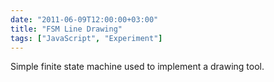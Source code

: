 ```yaml
---
date: "2011-06-09T12:00:00+03:00"
title: "FSM Line Drawing"
tags: ["JavaScript", "Experiment"]
---
```


Simple finite state machine used to implement a drawing tool.

<!--more-->

<style>
    .post {
        max-width: none;
        width: 600px;
        padding: 0;
    }
</style>
<canvas id="canvas"></canvas>
<script>
// canvas setup
var d=document,
    canvas = document.getElementById("canvas"),
    c=canvas,
    W=600,H=600;
    c.width = W,
    c.height = H,
    c = c.getContext("2d");

// Math function aliases
var cos=Math.cos,
    sin=Math.sin,
    abs=Math.abs,
    sqrt=Math.sqrt,
    sgn=function(val) { return val >= 0 ? 1 : -1 },
    dist = function(a,b){ var x = a[0] - b[0], y = a[1] - b[1]; return sqrt(x*x + y * y)},
    atan2=Math.atan2,
    rand=Math.random;

M = [W/2,H/2];
TAU = 2*Math.PI;

lines = [];
start = false;
pressed = false;
selected_tool = 0;

function EmptyFunc(){}

function State(instance, funcs){
    this.instance = instance || this;
    
    this.BeginState = funcs.begin  || EmptyFunc;
    this.State      = funcs.update || EmptyFunc;
    this.EndState   = funcs.end    || EmptyFunc;
}

State.prototype.ExecuteBeginState = function(){ this.BeginState.call(this.instance) };
State.prototype.ExecuteState      = function(){ this.State.call(this.instance)      };
State.prototype.ExecuteEndState   = function(){ this.EndState.call(this.instance)   };

function CFSM(defaultUpdate){
    this.currentState = false;
    this.newState = false;
    this.currentState = new State(this, { update: defaultUpdate || EmptyFunc });
}

CFSM.prototype.Update: function(){
    if( this.newState ){
        this.currentState.ExecuteEndState();
        this.currentState = this.newState;
        this.newState = false;
        this.currentState.ExecuteBeginState();
    }
    this.currentState.ExecuteState();
}

CFSM.prototype.IsState = function(state){
    return this.currentState == state;
}

CFSM.prototype.GotoState = function(state){
    this.newState = state;
}

CFSM.prototype.makeState = function(funcs){
    return new State(this, funcs);
}

CFSM.prototype.init = function(initFunc){
    CFSM.call(this, initFunc);
}

function LightBulb(){
    this.init( function(){ this.GotoState(this.stateOff); } );
    this.newState = 
    this.stateOff = this.makeState({  
        begin  : function(){ console.log("I'm off!"); },
        update : function(){ this.GotoState(this.stateOn); },
        end    : function(){ console.log("heating..."); }
    });
    
    var data = { life : 0 };
    this.stateOn  = this.makeState({
        begin  : function(){ data.life = 3 },
        update : function(){ 
            console.log("burning"); 
            data.life--; 
            if (data.life <= 0)
                this.GotoState(this.stateOff);
        }
    });
}
LightBulb.prototype = new CFSM();

function Pointer(){
    // alternatively
    // this.init( function(){ this.GotoState( this.stateOff ) } );
    // without newState
    this.init();
    this.newState = 
    this.noAction = this.makeState({  
        update : function(){ 
            this.Draw(M, '#8f3'); 
            if( pressed ){
                switch( selected_tool ){
                    case 0 : this.GotoState(this.drawLine); break;
                    case 1 : this.GotoState(this.drawCircle); break;
                }
            }
    }});
    
    var line = {
        start : [0,0],
        end   : [0,0]
    }
    this.drawLine = this.makeState({
        begin : function(){ line.start = M; line.end = M; },
        update: function(){ 
            this.Draw(M, '#f83');
            line.end = M;            
            c.strokeStyle = '#f33';
            c.beginPath();
            c.moveTo(line.start[0], line.start[1]);
            c.lineTo(line.end[0],  line.end[1]);
            c.stroke();
            if( !pressed ) this.GotoState(this.noAction);
        },
        end   : function(){
            lines.push( [ line.start, line.end ] );
        }
    });
    var circle = {
        start : [0,0],
        end   : [0,0]
    }
    this.drawCircle = this.makeState({
        begin : function(){ circle.start = M; circle.end = M; },
        update: function(){ 
            this.Draw(M, '#f83');
            circle.end = M;            
            c.strokeStyle = '#f33';
            c.beginPath();
            c.arc( circle.start[0], circle.start[1], dist(circle.start,circle.end), 0, TAU, true );
            c.stroke();
            if( !pressed ) this.GotoState(this.noAction);
        }
    });
}

Pointer.prototype = new CFSM();

Pointer.prototype.Draw = function(pos, color){
    c.fillStyle = color;
    c.beginPath();
    c.arc( pos[0], pos[1], 5, 0, TAU, true );
    c.closePath();
    c.fill();
}

pointer = new Pointer();

render = function(){
    // Background
    c.beginPath();
    c.fillStyle="#efe";
    c.fillRect(0,0,W,H);
    c.fillRect(0,0,W,H);
    c.fillStyle="#000";
    c.fill();
    c.strokeStyle="#000";
    
    for( var i = lines.length; i--; ){
        var from = lines[i][0],
              to = lines[i][1];
        c.beginPath();
        c.moveTo(from[0], from[1]);
        c.lineTo(to[0], to[1]);
        c.stroke();
    }
    
    pointer.Update();
}

window.requestAnimFrame = 
    window.requestAnimationFrame       || 
    window.webkitRequestAnimationFrame || 
    window.mozRequestAnimationFrame    || 
    window.oRequestAnimationFrame      || 
    window.msRequestAnimationFrame     || 
    function(callback, element){ window.setTimeout(callback, 1000 / 60); };

canvas.onmousemove = function(e){ M = [ e.offsetX, e.offsetY];};
canvas.onmousedown = function(e){ pressed = true; };
canvas.onmouseup = function(e){ pressed = false; };

(function _animation_loop_(){
    render();
    requestAnimFrame(_animation_loop_);
})();
</script>

